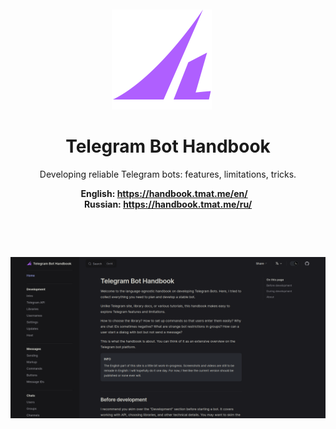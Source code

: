 <br>
<br>


<div align="center">

<div>
<img src="public/logo.svg" alt="" width="160">&nbsp;&nbsp;&nbsp;&nbsp;&nbsp;
</div>

# Telegram Bot Handbook

Developing reliable Telegram bots: features, limitations, tricks.

**English:&nbsp;https://handbook.tmat.me/en/** &nbsp;&nbsp; **Russian:&nbsp;https://handbook.tmat.me/ru/**

</div>

&nbsp;

&nbsp;

<a href="https://handbook.tmat.me/ru/">

![](public/screenshot.png)

</a>
